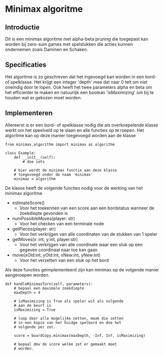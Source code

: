 # Minimax algoritme

## Introductie
Dit is een minimax algoritme met alpha-beta pruning die toegepast kan worden bij zero-sum games met spelstukken die acties kunnen ondernemen zoals Dammen en Schaken.

## Specificaties
Het algoritme is zo geschreven dat het ingevoegd kan worden in een bord- of spelklasse. Het krijgt een integer 'depth' mee dat naar 0 telt om niet oneindig door te lopen. Ook heeft het twee parameters alpha en beta om het efficienter te maken en natuurlijk een boolean 'isMaximizing' om bij te houden wat er gekozen moet worden.

## Implementeren
Allereerst is er een bord- of spelklasse nodig die als overkoepelende klasse werkt om het speelveld op te slaan en alle functies op te roepen. Het algoritme kan op deze manier toegevoegd worden aan de klasse

```
from minimax.algorithm import minimax as algorithm

class Example:
    def __init__(self):
        # doe iets

    # hier wordt de minimax functie aan deze klasse
    # toegevoegd onder de naam 'minimax'
    minimax = algorithm
```
De klasse heeft de volgende functies nodig voor de werking van het minimax algoritme
* estimateScore()
    * Voor het toekennen van een score aan een bordstatus wanneer de zoekdiepte gevonden is
* numPossibleMoves(player: str)
    * Voor het checken van een terminale node
* getPieces(player: str)
    * Voor het verkrijgen van alle coordinaten van de stukken van 1 speler
* getMoves(x :int, y:int, player:str)
    * Voor het verkrijgen van alle coordinate waar een stuk op een gegeven coordinaat naar toe kan gaan
* move(xOld:int, yOld:int, xNew:int, yNew:int)
    * Voor het verzetten van een stuk op het bord

Als deze functies geïmplementeerd zijn kan minimax op de volgende manier aangeroepen worden.

```
def handleMinimaxTurn(self, parameters):
    # bepaal een maximale zoekdiepte
    maxDepth = 4

    # isMaximizing is True als speler wit als volgende
    # aan de beurt is
    isMaximizing = True

    # loop door alle mogelijke zetten, maak die zetten
    # in een kopie van het huidge spelbord en doe het
    # volgende per zet.

    score = boardCopy.minimax(maxDepth, -Inf, Inf, isMaximizing)

    # bepaal dmv de score welke zet er gemaakt moet
    # worden.
```